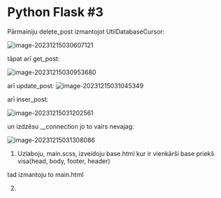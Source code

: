 # Python Flask #3

Pārmainiju delete_post izmantojot UtilDatabaseCursor:

![image-20231215030607121](https://s2.loli.net/2023/12/15/wsdbtyMLOVX6zi2.png)

tāpat arī get_post:

![image-20231215030953680](https://s2.loli.net/2023/12/15/Ku2cvn1lZSpy6zB.png)

arī update_post: ![image-20231215031045349](https://s2.loli.net/2023/12/15/6wnBYDzNiUSRHfd.png)

arī inser_post:

![image-20231215031202561](https://s2.loli.net/2023/12/15/rROZ16uiwxDaFje.png)

un izdzēsu __connection jo to vairs nevajag:

![image-20231215031308086](https://s2.loli.net/2023/12/15/6SaeYOIhwur7zGs.png)

1.  Uzlaboju, main.scss, izveidoju base.html kur ir vienkārši base priekš visa(head, body, footer, header)

   tad izmantoju to main.html

2. 